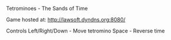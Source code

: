 Tetrominoes - The Sands of Time

Game hosted at: http://lawsoft.dyndns.org:8080/

Controls
Left/Right/Down - Move tetromino
Space - Reverse time
